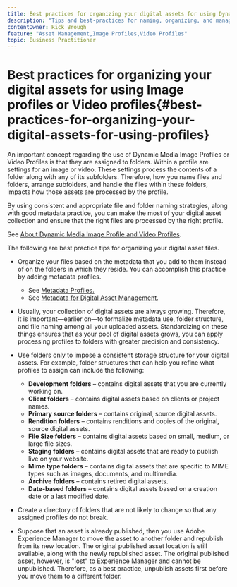 ```yaml
---
title: Best practices for organizing your digital assets for using Dynamic Media Image Profiles or Video Profiles
description: "Tips and best-practices for naming, organizing, and managing Dynamic Media image files and video asset files."
contentOwner: Rick Brough
feature: "Asset Management,Image Profiles,Video Profiles"
topic: Business Practitioner
---
```


# Best practices for organizing your digital assets for using Image profiles or Video profiles{#best-practices-for-organizing-your-digital-assets-for-using-profiles}

An important concept regarding the use of Dynamic Media Image Profiles or Video Profiles is that they are assigned to folders. Within a profile are settings for an image or video. These settings process the contents of a folder along with any of its subfolders. Therefore, how you name files and folders, arrange subfolders, and handle the files within these folders, impacts how those assets are processed by the profile.

By using consistent and appropriate file and folder naming strategies, along with good metadata practice, you can make the most of your digital asset collection and ensure that the right files are processed by the right profile.

See [About Dynamic Media Image Profile and Video Profiles](about-image-video-profiles.md).

The following are best practice tips for organizing your digital asset files.

* Organize your files based on the metadata that you add to them instead of on the folders in which they reside. You can accomplish this practice by adding metadata profiles.

  * See [Metadata Profiles.](/help/assets/metadata-profiles.md)
  * See [Metadata for Digital Asset Management](/help/assets/manage-metadata.md).

* Usually, your collection of digital assets are always growing. Therefore, it is important&mdash;earlier on&mdash;to formalize metadata use, folder structure, and file naming among all your uploaded assets. Standardizing on these things ensures that as your pool of digital assets grows, you can apply processing profiles to folders with greater precision and consistency.
* Use folders only to impose a consistent storage structure for your digital assets. For example, folder structures that can help you refine what profiles to assign can include the following:

  * **Development folders** &ndash; contains digital assets that you are currently working on.
  * **Client folders** &ndash; contains digital assets based on clients or project names.
  * **Primary source folders** &ndash; contains original, source digital assets.
  * **Rendition folders** &ndash; contains renditions and copies of the original, source digital assets.
  * **File Size folders** &ndash; contains digital assets based on small, medium, or large file sizes.
  * **Staging folders** &ndash; contains digital assets that are ready to publish live on your website.
  * **Mime type folders** &ndash; contains digital assets that are specific to MIME types such as images, documents, and multimedia.
  * **Archive folders** &ndash; contains retired digital assets.
  * **Date-based folders** &ndash; contains digital assets based on a creation date or a last modified date.

* Create a directory of folders that are not likely to change so that any assigned profiles do not break.
* Suppose that an asset is already published, then you use Adobe Experience Manager to move the asset to another folder and republish from its new location. The original published asset location is still available, along with the newly republished asset. The original published asset, however, is "lost" to Experience Manager and cannot be unpublished. Therefore, as a best practice, unpublish assets first before you move them to a different folder.

